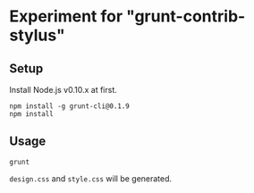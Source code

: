 # Experiment for "grunt-contrib-stylus"

## Setup

Install Node.js v0.10.x at first.

```
npm install -g grunt-cli@0.1.9
npm install
```

## Usage

```
grunt
```

`design.css` and `style.css` will be generated.
